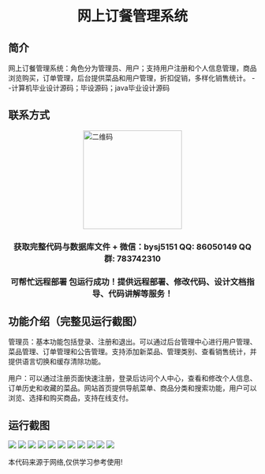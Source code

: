 <p><h1 align="center">网上订餐管理系统</h1></p>

## 简介
网上订餐管理系统：角色分为管理员、用户；支持用户注册和个人信息管理，商品浏览购买，订单管理，后台提供菜品和用户管理，折扣促销，多样化销售统计。    --计算机毕业设计源码；毕设源码；java毕业设计源码


## 联系方式
<img src="https://bs-1329754181.cos.ap-shanghai.myqcloud.com/wx.jpg" alt="二维码" style="display: block; margin: 0 auto;" width="200px">
<p><h3 align="center">获取完整代码与数据库文件 + 微信：bysj5151 QQ: 86050149 QQ群: 783742310</h3></p>
<p><h3 align="center">可帮忙远程部署 包运行成功！提供远程部署、修改代码、设计文档指导、代码讲解等服务！</h3></p>

## 功能介绍（完整见运行截图）
管理员：基本功能包括登录、注册和退出。可以通过后台管理中心进行用户管理、菜品管理、订单管理和公告管理。支持添加新菜品、管理类别、查看销售统计，并提供语言切换和缓存清除功能。

用户：可以通过注册页面快速注册，登录后访问个人中心，查看和修改个人信息、订单历史和收藏的菜品。网站首页提供导航菜单、商品分类和搜索功能，用户可以浏览、选择和购买商品，支持在线支付。


## 运行截图
![](imgs/588112-20220108194113847-527769204.png)
![](imgs/588112-20220108194121493-1646980555.png)
![](imgs/588112-20220108194126336-1115687446.png)
![](imgs/588112-20220108194133590-1333241668.png)
![](imgs/588112-20220108194138967-1782932358.png)
![](imgs/588112-20220108194143895-1597301032.png)
![](imgs/588112-20220108194149584-496878117.png)
![](imgs/588112-20220108194154703-160387394.png)
![](imgs/588112-20220108194200534-1922160391.png)
![](imgs/588112-20220108194206473-270298129.png)
![](imgs/588112-20220108194211798-1059700989.png)

<p>本代码来源于网络,仅供学习参考使用!</p>
